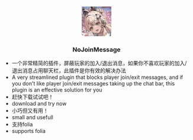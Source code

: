 
<p align="center">
  <a href="https://github.com/ddsb520/NoJoinMessage/">
    <img src="images/logo.png" alt="Logo" width="80" height="80">
  </a>

   <h3 align="center">NoJoinMessage</h3>
   
* 一个非常精简的插件，屏蔽玩家的加入/退出消息，如果你不喜欢玩家的加入/退出消息占用聊天栏，此插件是你有效的解决办法
* A very streamlined plugin that blocks player join/exit messages, and if you don't like player join/exit messages taking up the chat bar, this plugin is an effective solution for you
* 赶快下载试试吧！
* download and try now
* 小巧但又有用！
* small and usefull
* 支持folia
* supports folia
  
